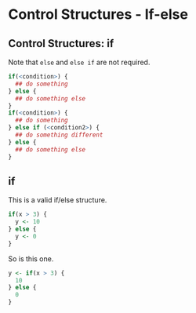 Control Structures - If-else
================

## Control Structures: if

Note that `else` and `else if` are not required.

``` r
if(<condition>) {
  ## do something
} else {
  ## do something else
}
if(<condition>) {
  ## do something
} else if (<condition2>) {
  ## do something different
} else {
  ## do something else
}
```

## if

This is a valid if/else structure.

``` r
if(x > 3) {
  y <- 10
} else {
  y <- 0
}
```

So is this one.

``` r
y <- if(x > 3) {
  10
} else {
  0
}
```
